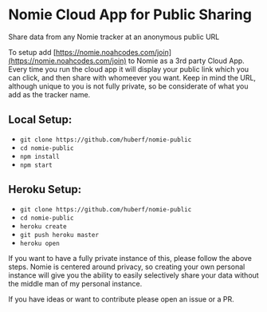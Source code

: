 # Nomie Cloud App for Public Sharing
Share data from any Nomie tracker at an anonymous public URL

To setup add
[https://nomie.noahcodes.com/join](https://nomie.noahcodes.com/join) to Nomie as
a 3rd party Cloud App. Every time you run the cloud app it will display your
public link which you can click, and then share with whomeever you want. Keep in
mind the URL, although unique to you is not fully private, so be considerate of
what you add as the tracker name.

## Local Setup:
* `git clone https://github.com/huberf/nomie-public`
* `cd nomie-public`
* `npm install`
* `npm start`

## Heroku Setup:
* `git clone https://github.com/huberf/nomie-public`
* `cd nomie-public`
* `heroku create`
* `git push heroku master`
* `heroku open`

If you want to have a fully private instance of this, please follow the above
steps. Nomie is centered around privacy, so creating your own personal instance
will give you the ability to easily selectively share your data without the
middle man of my personal instance.

If you have ideas or want to contribute please open an issue or a PR.
